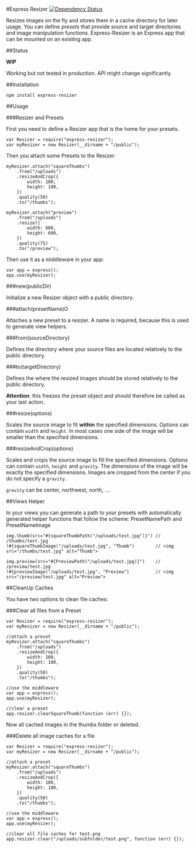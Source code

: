 #Express Resizer [![Dependency Status](https://gemnasium.com/thomaspeklak/express-resizer.png)](https://gemnasium.com/thomaspeklak/express-resizer)

Resizes images on the fly and stores them in a cache directory for later usage. You can define _presets_ that provide source and target directories and image manipulation functions. Express-Resizer is an Express app that can be mounted on an existing app.

##Status

__WIP__

Working but not tested in production. API might change significantly.

##Installation

    npm install express-resizer

##Usage

###Resizer and Presets

First you need to define a Resizer app that is the home for your presets.

    var Resizer = require("express-resizer");
    var myResizer = new Resizer(__dirname + "/public");
    
Then you attach some Presets to the Resizer:
  
    myResizer.attach("squareThumbs")
        .from("/uploads")
        .resizeAndCrop({
            width: 100,
            height: 100,
        })
        .quality(50)
        .to("/thumbs");

    myResizer.attach("preview")
        .from("/uploads")
        .resize({
            width: 600,
            height: 600,
        })
        .quality(75)
        .to("/preview");

Then use it as a middleware in your app:

    var app = express();
    app.use(myResizer);

###new(publicDir)

Initialize a new Resizer object with a public directory.

###attach(presetName)O

Attaches a new preset to a resizer. A name is required, because this is used to generate view helpers.

###from(sourceDirectory)

Defines the directory where your source files are located relatively to the public directory.

###to(targetDirectory)

Defines the where the resized images should be stored relatively to the public directory.

__Attention__: this freezes the preset object and should therefore be called as your last action.

###resize(options)

Scales the source image to fit __within__ the specified dimensions. Options can contain `width` and `height`. In most cases one side of the image will be smaller than the specified dimensions.

###resizeAndCrop(options)

Scales and crops the source image to fill the specified dimensions. Options can contain `width`, `height` and `gravity`. The dimensions of the image will be exactly the specified dimensions. Images are cropped from the center if you do not specify a `gravity`.

`gravity` can be center, northwest, north, ....

##Views Helper

In your views you can generate a path to your presets with automatically generated helper functions that follow the scheme: PresetNamePath and PresetNameImage

    img.thumb(src="#{squareThumbPath("/uploads/test.jpg")}") // /thumbs/test.jpg
    !#{squareThumbImage("/uploads/test.jpg", "Thumb")        // <img src="/thumbs/test.jpg" alt="Thumb">

    img.preview(src="#{PreviewPath("/uploads/test.jpg)}")    // /preview/test.jpg
    !#{previewImage("/uploads/test.jpg", "Preview")          // <img src="/preview/test.jpg" alt="Preview">

##CleanUp Caches

You have two options to clean file caches:

###Clear all files from a Preset

    var Resizer = require("express-resizer");
    var myResizer = new Resizer(__dirname + "/public");

    //attach a preset
    myResizer.attach("squareThumbs")
        .from("/uploads")
        .resizeAndCrop({
            width: 100,
            height: 100,
        })
        .quality(50)
        .to("/thumbs");
    
    //use the middleware
    var app = express();
    app.use(myResizer);

    //clear a preset
    app.resizer.clearSquareThumb(function (err) {});

Now all cached images in the thumbs folder or deleted.

###Delete all image caches for a file

    var Resizer = require("express-resizer");
    var myResizer = new Resizer(__dirname + "/public");

    //attach a preset
    myResizer.attach("squareThumbs")
        .from("/uploads")
        .resizeAndCrop({
            width: 100,
            height: 100,
        })
        .quality(50)
        .to("/thumbs");
    
    //use the middleware
    var app = express();
    app.use(myResizer);

    //clear all file caches for test.png
    app.resizer.clear("/uploads/subfolder/test.png", function (err) {});
